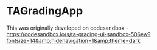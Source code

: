 # TAGradingApp
This was originally developed on codesandbox - https://codesandbox.io/s/ta-grading-ui-sandbox-506ew?fontsize=14&amp;hidenavigation=1&amp;theme=dark
